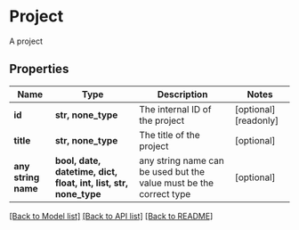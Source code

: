 # Project

A project

## Properties
Name | Type | Description | Notes
------------ | ------------- | ------------- | -------------
**id** | **str, none_type** | The internal ID of the project | [optional] [readonly] 
**title** | **str, none_type** | The title of the project | [optional] 
**any string name** | **bool, date, datetime, dict, float, int, list, str, none_type** | any string name can be used but the value must be the correct type | [optional]

[[Back to Model list]](../README.md#documentation-for-models) [[Back to API list]](../README.md#documentation-for-api-endpoints) [[Back to README]](../README.md)


